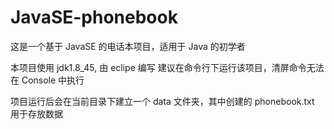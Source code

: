 # JavaSE-phonebook
这是一个基于 JavaSE 的电话本项目，适用于 Java 的初学者

本项目使用  jdk1.8_45, 由 eclipe 编写
建议在命令行下运行该项目，清屏命令无法在 Console 中执行

项目运行后会在当前目录下建立一个 data 文件夹，其中创建的 phonebook.txt 用于存放数据
